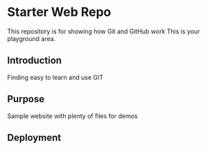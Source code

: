 # Starter Web Repo

This repository is for showing how Git and GitHub work
This is your playground area.

## Introduction

Finding easy to learn and use GIT

## Purpose

Sample website with plenty of files for demos

## Deployment